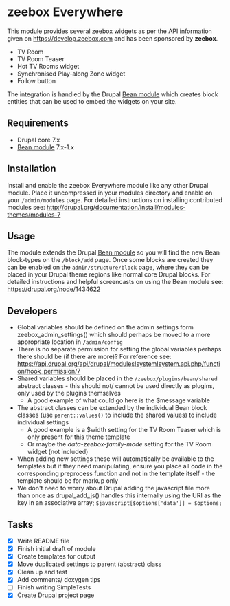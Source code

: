 zeebox Everywhere
=================

This module provides several zeebox widgets as per the API information given on
<https://develop.zeebox.com> and has been sponsored by **zeebox**.

* TV Room
* TV Room Teaser
* Hot TV Rooms widget
* Synchronised Play-along Zone widget
* Follow button

The integration is handled by the Drupal [Bean module](https://drupal.org/project/bean)
which creates block entities that can be used to embed the widgets on your site.

## Requirements

* Drupal core 7.x
* [Bean module](https://drupal.org/project/bean) 7.x-1.x

## Installation

Install and enable the zeebox Everywhere module like any other Drupal module. Place
it uncompressed in your modules directory and enable on your `/admin/modules` page.
For detailed instructions on installing contributed modules see:
<http://drupal.org/documentation/install/modules-themes/modules-7>

## Usage

The module extends the Drupal [Bean module](https://drupal.org/project/bean) so you
will find the new Bean block-types on the `/block/add` page. Once some blocks are
created they can be enabled on the `admin/structure/block` page, where they can be
placed in your Drupal theme regions like normal core Drupal blocks.
For detailed instructions and helpful screencasts on using the Bean module see:
<https://drupal.org/node/1434622>

## Developers

* Global variables should be defined on the admin settings form zeebox_admin_settings()
  which should perhaps be moved to a more appropriate location in `/admin/config`
* There is no separate permission for setting the global variables perhaps there
  should be (if there are more)? For reference see:
  <https://api.drupal.org/api/drupal/modules!system!system.api.php/function/hook_permission/7>
* Shared variables should be placed in the `/zeebox/plugins/bean/shared` abstract
  classes - this should not/ cannot be used directly as plugins, only used by the
  plugins themselves
  * A good example of what could go here is the $message variable
* The abstract classes can be extended by the individual Bean block classes (use
  `parent::values()` to include the shared values) to include individual settings
  * A good example is a $width setting for the TV Room Teaser which is only present
    for this theme template
  * Or maybe the *data-zeebox-family-mode* setting for the TV Room widget (not included)
* When adding new settings these will automatically be available to the templates but
  if they need manipulating, ensure you place all code in the corresponding preprocess
  function and not in the template itself - the template should be for markup only
* We don't need to worry about Drupal adding the javascript file more than once as
  drupal_add_js() handles this internally using the URI as the key in an associative
  array; `$javascript[$options['data']] = $options;`

## Tasks

* [x] Write README file
* [x] Finish initial draft of module
* [x] Create templates for output
* [x] Move duplicated settings to parent (abstract) class
* [x] Clean up and test
* [x] Add comments/ doxygen tips
* [ ] Finish writing SimpleTests
* [x] Create Drupal project page

